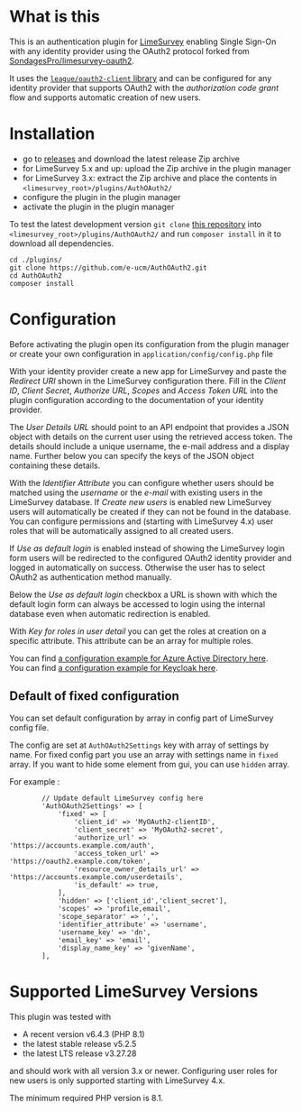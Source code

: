 # What is this

This is an authentication plugin for [LimeSurvey](https://github.com/LimeSurvey/LimeSurvey)
enabling Single Sign-On with any identity provider using the OAuth2 protocol forked from [SondagesPro/limesurvey-oauth2](https://github.com/SondagesPro/limesurvey-oauth2.git).

It uses the [`league/oauth2-client` library](https://github.com/thephpleague/oauth2-client)
and can be configured for any identity provider that supports OAuth2 with the
_authorization code grant_ flow and supports automatic creation of new users.

# Installation
- go to [releases](https://github.com/e-ucm/AuthOAuth2/releases) and download the latest release Zip archive
- for LimeSurvey 5.x and up: upload the Zip archive in the plugin manager
- for LimeSurvey 3.x: extract the Zip archive and place the contents in `<limesurvey_root>/plugins/AuthOAuth2/`
- configure the plugin in the plugin manager
- activate the plugin in the plugin manager

To test the latest development version `git clone` [this repository](https://github.com/e-ucm/AuthOAuth2.git)
into `<limesurvey_root>/plugins/AuthOAuth2/` and run `composer install` in it to download all dependencies.

```
cd ./plugins/
git clone https://github.com/e-ucm/AuthOAuth2.git
cd AuthOAuth2
composer install
```

# Configuration

Before activating the plugin open its configuration from the plugin manager or create your own configuration in `application/config/config.php` file

With your identity provider create a new app for LimeSurvey and paste the _Redirect URI_ shown in the
LimeSurvey configuration there. Fill in the _Client ID_, _Client Secret_, _Authorize URL_, _Scopes_ and
_Access Token URL_ into the plugin configuration according to the documentation of your identity provider.

The _User Details URL_ should point to an API endpoint that provides a JSON object with details on the
current user using the retrieved access token. The details should include a unique username, the e-mail
address and a display name. Further below you can specify the keys of the JSON object containing these details.

With the _Identifier Attribute_ you can configure whether users should be matched using the _username_ or the
_e-mail_ with existing users in the LimeSurvey database. If _Create new users_ is enabled new LimeSurvey users
will automatically be created if they can not be found in the database. You can configure permissions and
(starting with LimeSurvey 4.x) user roles that will be automatically assigned to all created users.

If _Use as default login_ is enabled instead of showing the LimeSurvey login form users will be redirected
to the configured OAuth2 identity provider and logged in automatically on success. Otherwise the user has to
select OAuth2 as authentication method manually.

Below the _Use as default login_ checkbox a URL is shown with which the default login form can always be accessed
to login using the internal database even when automatic redirection is enabled.

With _Key for roles in user detail_ you can get the roles at creation on a specific attribute. This attribute can be an array for multiple roles.

You can find [a configuration example for Azure Active Directory here](docs/examples/AzureAD.md).  
You can find [a configuration example for Keycloak here](docs/examples/Keycloak.md).

## Default of fixed configuration

You can set default configuration by array in config part of LimeSurvey config file.

The config are set at `AuthOAuth2Settings` key with array of settings by name. For fixed config part you use an array with settings name in `fixed` array. If you want to hide some element from gui, you can use `hidden` array.

For example :
```
		// Update default LimeSurvey config here
		'AuthOAuth2Settings' => [
			'fixed' => [
				'client_id' => 'MyOAuth2-clientID',
				'client_secret' => 'MyOAuth2-secret',
				'authorize_url' => 'https://accounts.example.com/auth',
				'access_token_url' => 'https://oauth2.example.com/token',
				'resource_owner_details_url' => 'https://accounts.example.com/userdetails',
				'is_default' => true,
			],
			'hidden' => ['client_id','client_secret'],
			'scopes' => 'profile,email',
			'scope_separator' => ',',
			'identifier_attribute' => 'username',
			'username_key' => 'dn',
			'email_key' => 'email',
			'display_name_key' => 'givenName',
		],
```


# Supported LimeSurvey Versions

This plugin was tested with

- A recent version v6.4.3 (PHP 8.1)
- the latest stable release v5.2.5
- the latest LTS release v3.27.28

and should work with all version 3.x or newer.
Configuring user roles for new users is only supported starting with LimeSurvey 4.x.

The minimum required PHP version is 8.1.

